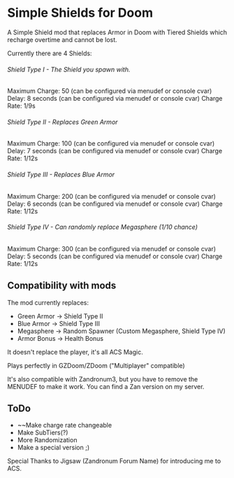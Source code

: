 # Simple Shields for Doom
A Simple Shield mod that replaces Armor in Doom with Tiered Shields which recharge overtime and cannot be lost.

Currently there are 4 Shields:

###### Shield Type I - The Shield you spawn with.
Maximum Charge: 50 (can be configured via menudef or console cvar)
Delay: 8 seconds (can be configured via menudef or console cvar)
Charge Rate: 1/9s

###### Shield Type II - Replaces Green Armor
Maximum Charge: 100 (can be configured via menudef or console cvar)
Delay: 7 seconds (can be configured via menudef or console cvar)
Charge Rate: 1/12s

###### Shield Type III - Replaces Blue Armor
Maximum Charge: 200 (can be configured via menudef or console cvar)
Delay: 6 seconds (can be configured via menudef or console cvar)
Charge Rate: 1/12s

###### Shield Type IV - Can randomly replace Megasphere (1/10 chance)
Maximum Charge: 300 (can be configured via menudef or console cvar)
Delay: 5 seconds (can be configured via menudef or console cvar)
Charge Rate: 1/12s

## Compatibility with mods

The mod currently replaces:
* Green Armor -> Shield Type II
* Blue Armor -> Shield Type III
* Megasphere -> Random Spawner (Custom Megasphere, Shield Type IV)
* Armor Bonus -> Health Bonus

It doesn't replace the player, it's all ACS Magic.

Plays perfectly in GZDoom/ZDoom ("Multiplayer" compatible)

It's also compatible with Zandronum3, but you have to remove the MENUDEF to make it work.
You can find a Zan version on my server.

## ToDo

* ~~Make charge rate changeable
* Make SubTiers(?)
* More Randomization
* Make a special version ;)


Special Thanks to Jigsaw (Zandronum Forum Name) for introducing me to ACS.

